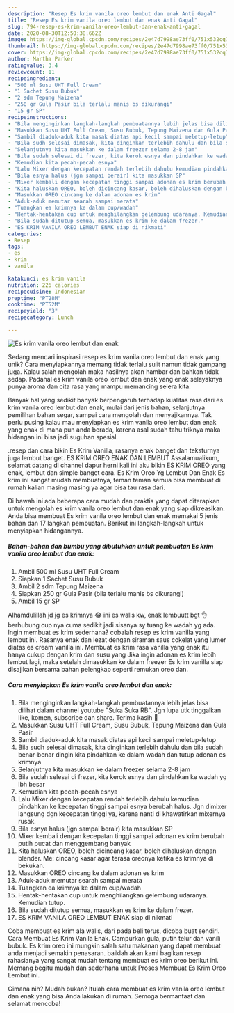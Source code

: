 ```yaml
---
description: "Resep Es krim vanila oreo lembut dan enak Anti Gagal"
title: "Resep Es krim vanila oreo lembut dan enak Anti Gagal"
slug: 794-resep-es-krim-vanila-oreo-lembut-dan-enak-anti-gagal
date: 2020-08-30T12:50:38.662Z
image: https://img-global.cpcdn.com/recipes/2e47d7998ae73ff0/751x532cq70/es-krim-vanila-oreo-lembut-dan-enak-foto-resep-utama.jpg
thumbnail: https://img-global.cpcdn.com/recipes/2e47d7998ae73ff0/751x532cq70/es-krim-vanila-oreo-lembut-dan-enak-foto-resep-utama.jpg
cover: https://img-global.cpcdn.com/recipes/2e47d7998ae73ff0/751x532cq70/es-krim-vanila-oreo-lembut-dan-enak-foto-resep-utama.jpg
author: Martha Parker
ratingvalue: 3.4
reviewcount: 11
recipeingredient:
- "500 ml Susu UHT Full Cream"
- "1 Sachet Susu Bubuk"
- "2 sdm Tepung Maizena"
- "250 gr Gula Pasir bila terlalu manis bs dikurangi"
- "15 gr SP"
recipeinstructions:
- "Bila menginginkan langkah-langkah pembuatannya lebih jelas bisa dilihat dalam channel youtube &#34;Suka Suka RB&#34;. Jgn lupa utk tinggalkan like, komen, subscribe dan share. Terima kasih 🙏"
- "Masukkan Susu UHT Full Cream, Susu Bubuk, Tepung Maizena dan Gula Pasir"
- "Sambil diaduk-aduk kita masak diatas api kecil sampai meletup-letup"
- "Bila sudh selesai dimasak, kita dinginkan terlebih dahulu dan bila sudah benar-benar dingin kita pindahkan ke dalam wadah dan tutup adonan es krimnya"
- "Selanjutnya kita masukkan ke dalam freezer selama 2-8 jam"
- "Bila sudah selesai di frezer, kita kerok esnya dan pindahkan ke wadah yg lbh besar"
- "Kemudian kita pecah-pecah esnya"
- "Lalu Mixer dengan kecepatan rendah terlebih dahulu kemudian pindahkan ke kecepatan tinggi sampai esnya berubah halus. Jgn dimixer langsung dgn kecepatan tinggi ya, karena nanti di khawatirkan mixernya rusak."
- "Bila esnya halus (jgn sampai berair) kita masukkan SP"
- "Mixer kembali dengan kecepatan tinggi sampai adonan es krim berubah putih pucat dan menggembang banyak"
- "Kita haluskan OREO, boleh dicincang kasar, boleh dihaluskan dengan blender. Me: cincang kasar agar terasa oreonya ketika es krimnya di bekukan."
- "Masukkan OREO cincang ke dalam adonan es krim"
- "Aduk-aduk memutar searah sampai merata"
- "Tuangkan ea krimnya ke dalam cup/wadah"
- "Hentak-hentakan cup untuk menghilangkan gelembung udaranya. Kemudian tutup."
- "Bila sudah ditutup semua, masukkan es krim ke dalam frezer."
- "ES KRIM VANILA OREO LEMBUT ENAK siap di nikmati"
categories:
- Resep
tags:
- es
- krim
- vanila

katakunci: es krim vanila 
nutrition: 226 calories
recipecuisine: Indonesian
preptime: "PT28M"
cooktime: "PT52M"
recipeyield: "3"
recipecategory: Lunch

---
```



![Es krim vanila oreo lembut dan enak](https://img-global.cpcdn.com/recipes/2e47d7998ae73ff0/751x532cq70/es-krim-vanila-oreo-lembut-dan-enak-foto-resep-utama.jpg)

Sedang mencari inspirasi resep es krim vanila oreo lembut dan enak yang unik? Cara menyiapkannya memang tidak terlalu sulit namun tidak gampang juga. Kalau salah mengolah maka hasilnya akan hambar dan bahkan tidak sedap. Padahal es krim vanila oreo lembut dan enak yang enak selayaknya punya aroma dan cita rasa yang mampu memancing selera kita.

Banyak hal yang sedikit banyak berpengaruh terhadap kualitas rasa dari es krim vanila oreo lembut dan enak, mulai dari jenis bahan, selanjutnya pemilihan bahan segar, sampai cara mengolah dan menyajikannya. Tak perlu pusing kalau mau menyiapkan es krim vanila oreo lembut dan enak yang enak di mana pun anda berada, karena asal sudah tahu triknya maka hidangan ini bisa jadi suguhan spesial.

.resep dan cara bikin Es Krim Vanilla, rasanya enak banget dan teksturnya juga lembut banget. ES KRIM OREO ENAK DAN LEMBUT Assalamualikum, selamat datang di channel dapur herni kali ini aku bikin ES KRIM OREO yang enak, lembut dan simple banget cara. Es Krim Oreo Yg Lembut Dan Enak Es krim ini sangat mudah membuatnya, teman teman semua bisa membuat di rumah kalian masing masing ya agar bisa tau rasa dari.


Di bawah ini ada beberapa cara mudah dan praktis yang dapat diterapkan untuk mengolah es krim vanila oreo lembut dan enak yang siap dikreasikan. Anda bisa membuat Es krim vanila oreo lembut dan enak memakai 5 jenis bahan dan 17 langkah pembuatan. Berikut ini langkah-langkah untuk menyiapkan hidangannya.

<!--inarticleads1-->

##### Bahan-bahan dan bumbu yang dibutuhkan untuk pembuatan Es krim vanila oreo lembut dan enak:

1. Ambil 500 ml Susu UHT Full Cream
1. Siapkan 1 Sachet Susu Bubuk
1. Ambil 2 sdm Tepung Maizena
1. Siapkan 250 gr Gula Pasir (bila terlalu manis bs dikurangi)
1. Ambil 15 gr SP


Alhamdulillah jd jg es krimnya 😂 ini es walls kw, enak lembuutt bgt 👌 berhubung cup nya cuma sedikit jadi sisanya sy tuang ke wadah yg ada. Ingin membuat es krim sederhana? cobalah resep es krim vanilla yang lembut ini. Rasanya enak dan lezat dengan siraman saus cokelat yang lumer diatas es cream vanilla ini. Membuat es krim rasa vanilla yang enak itu hanya cukup dengan krim dan susu yang Jika ingin adonan es krim lebih lembut lagi, maka setelah dimasukkan ke dalam freezer Es krim vanilla siap disajikan bersama bahan pelengkap seperti remukan oreo dan. 

<!--inarticleads2-->

##### Cara menyiapkan Es krim vanila oreo lembut dan enak:

1. Bila menginginkan langkah-langkah pembuatannya lebih jelas bisa dilihat dalam channel youtube &#34;Suka Suka RB&#34;. Jgn lupa utk tinggalkan like, komen, subscribe dan share. Terima kasih 🙏
1. Masukkan Susu UHT Full Cream, Susu Bubuk, Tepung Maizena dan Gula Pasir
1. Sambil diaduk-aduk kita masak diatas api kecil sampai meletup-letup
1. Bila sudh selesai dimasak, kita dinginkan terlebih dahulu dan bila sudah benar-benar dingin kita pindahkan ke dalam wadah dan tutup adonan es krimnya
1. Selanjutnya kita masukkan ke dalam freezer selama 2-8 jam
1. Bila sudah selesai di frezer, kita kerok esnya dan pindahkan ke wadah yg lbh besar
1. Kemudian kita pecah-pecah esnya
1. Lalu Mixer dengan kecepatan rendah terlebih dahulu kemudian pindahkan ke kecepatan tinggi sampai esnya berubah halus. Jgn dimixer langsung dgn kecepatan tinggi ya, karena nanti di khawatirkan mixernya rusak.
1. Bila esnya halus (jgn sampai berair) kita masukkan SP
1. Mixer kembali dengan kecepatan tinggi sampai adonan es krim berubah putih pucat dan menggembang banyak
1. Kita haluskan OREO, boleh dicincang kasar, boleh dihaluskan dengan blender. Me: cincang kasar agar terasa oreonya ketika es krimnya di bekukan.
1. Masukkan OREO cincang ke dalam adonan es krim
1. Aduk-aduk memutar searah sampai merata
1. Tuangkan ea krimnya ke dalam cup/wadah
1. Hentak-hentakan cup untuk menghilangkan gelembung udaranya. Kemudian tutup.
1. Bila sudah ditutup semua, masukkan es krim ke dalam frezer.
1. ES KRIM VANILA OREO LEMBUT ENAK siap di nikmati


Coba membuat es krim ala walls, dari pada beli terus, dicoba buat sendiri. Cara Membuat Es Krim Vanila Enak. Campurkan gula, putih telur dan vanili bubuk. Es krim oreo ini mungkin salah satu makanan yang dapat membuat anda menjadi semakin penasaran. baiklah akan kami bagikan resep rahasianya yang sangat mudah tentang membuat es krim oreo berikut ini. Memang begitu mudah dan sederhana untuk Proses Membuat Es Krim Oreo Lembut ini. 

Gimana nih? Mudah bukan? Itulah cara membuat es krim vanila oreo lembut dan enak yang bisa Anda lakukan di rumah. Semoga bermanfaat dan selamat mencoba!
